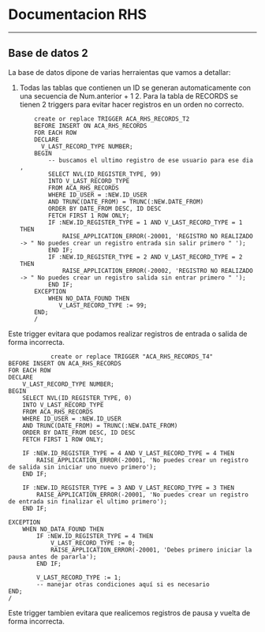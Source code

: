 # Documentacion RHS
***
## Base de datos 2

La base de datos dipone de varias herraientas que vamos a detallar:

1. Todas las tablas que contienen un ID se generan automaticamente con una secuencia de Num.anterior + 1 
   2. Para la tabla de RECORDS se tienen 2 triggers para evitar hacer registros en un orden no correcto.

           create or replace TRIGGER ACA_RHS_RECORDS_T2
           BEFORE INSERT ON ACA_RHS_RECORDS
           FOR EACH ROW
           DECLARE
             V_LAST_RECORD_TYPE NUMBER;
           BEGIN
               -- buscamos el ultimo registro de ese usuario para ese dia ,
               SELECT NVL(ID_REGISTER_TYPE, 99)
               INTO V_LAST_RECORD_TYPE
               FROM ACA_RHS_RECORDS
               WHERE ID_USER = :NEW.ID_USER
               AND TRUNC(DATE_FROM) = TRUNC(:NEW.DATE_FROM)
               ORDER BY DATE_FROM DESC, ID DESC
               FETCH FIRST 1 ROW ONLY;
               IF :NEW.ID_REGISTER_TYPE = 1 AND V_LAST_RECORD_TYPE = 1 THEN
                   RAISE_APPLICATION_ERROR(-20001, 'REGISTRO NO REALIZADO -> " No puedes crear un registro entrada sin salir primero " ');
               END IF;
               IF :NEW.ID_REGISTER_TYPE = 2 AND V_LAST_RECORD_TYPE = 2 THEN
                   RAISE_APPLICATION_ERROR(-20002, 'REGISTRO NO REALIZADO -> " No puedes crear un registro salida sin entrar primero " ');
               END IF;
           EXCEPTION
               WHEN NO_DATA_FOUND THEN
                  V_LAST_RECORD_TYPE := 99;
           END;
           /

Este trigger evitara que podamos realizar registros de entrada o salida de forma incorrecta.

                create or replace TRIGGER "ACA_RHS_RECORDS_T4"  
    BEFORE INSERT ON ACA_RHS_RECORDS 
    FOR EACH ROW 
    DECLARE 
        V_LAST_RECORD_TYPE NUMBER; 
    BEGIN 
        SELECT NVL(ID_REGISTER_TYPE, 0) 
        INTO V_LAST_RECORD_TYPE 
        FROM ACA_RHS_RECORDS 
        WHERE ID_USER = :NEW.ID_USER 
        AND TRUNC(DATE_FROM) = TRUNC(:NEW.DATE_FROM) 
        ORDER BY DATE_FROM DESC, ID DESC 
        FETCH FIRST 1 ROW ONLY; 
     
        IF :NEW.ID_REGISTER_TYPE = 4 AND V_LAST_RECORD_TYPE = 4 THEN 
            RAISE_APPLICATION_ERROR(-20001, 'No puedes crear un registro de salida sin iniciar uno nuevo primero'); 
        END IF; 
     
        IF :NEW.ID_REGISTER_TYPE = 3 AND V_LAST_RECORD_TYPE = 3 THEN 
            RAISE_APPLICATION_ERROR(-20001, 'No puedes crear un registro de entrada sin finalizar el ultimo primero'); 
        END IF; 
     
    EXCEPTION 
        WHEN NO_DATA_FOUND THEN 
            IF :NEW.ID_REGISTER_TYPE = 4 THEN 
                V_LAST_RECORD_TYPE := 0; 
                RAISE_APPLICATION_ERROR(-20001, 'Debes primero iniciar la pausa antes de pararla'); 
            END IF; 
     
            V_LAST_RECORD_TYPE := 1; 
            -- manejar otras condiciones aquí si es necesario 
    END; 
    /

Este trigger tambien evitara que realicemos registros de pausa y vuelta de forma incorrecta.